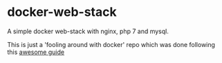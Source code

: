 # docker-web-stack

A simple docker web-stack with nginx, php 7 and mysql.

This is just a 'fooling around with docker' repo which was done following this [awesome guide](http://blog.osteel.me/posts/2015/12/18/from-vagrant-to-docker-how-to-use-docker-for-local-web-development.html)
